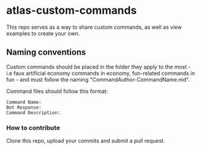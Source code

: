 # atlas-custom-commands
This repo serves as a way to share custom commands, as well as view examples to create your own.

## Naming conventions
Custom commands should be placed in the folder they apply to the most - i.e faux artificial economy commands in economy, fun-related commands in fun - and must follow the naming "CommandAuthor-CommandName.md".

Command files should follow this format:
```
Command Name:
Bot Response:
Command Description:
```

### How to contribute
Clone this repo, upload your commits and submit a pull request.
